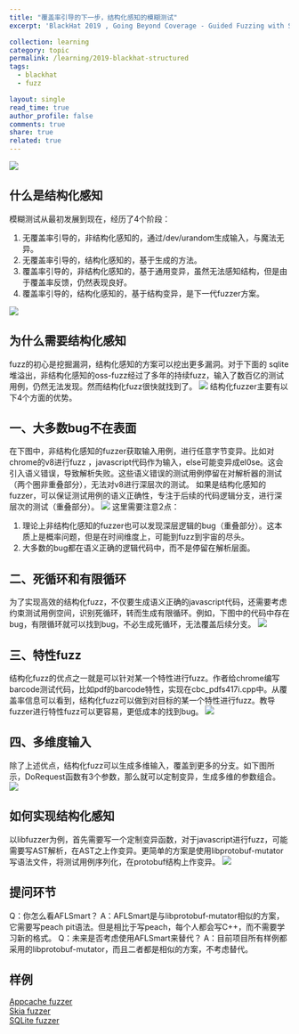 ```yaml
---
title: "覆盖率引导的下一步，结构化感知的模糊测试"
excerpt: 'BlackHat 2019 , Going Beyond Coverage - Guided Fuzzing with Structured Fuzzing'

collection: learning
category: topic
permalink: /learning/2019-blackhat-structured
tags: 
  - blackhat
  - fuzz

layout: single
read_time: true
author_profile: false
comments: true
share: true
related: true
---
```


![](../images/learning/2019_blackhat_structured/1.png)

## 什么是结构化感知

模糊测试从最初发展到现在，经历了4个阶段：
1. 无覆盖率引导的，非结构化感知的，通过/dev/urandom生成输入，与魔法无异。
2. 无覆盖率引导的，结构化感知的，基于生成的方法。
3. 覆盖率引导的，非结构化感知的，基于通用变异，虽然无法感知结构，但是由于覆盖率反馈，仍然表现良好。
4. 覆盖率引导的，结构化感知的，基于结构变异，是下一代fuzzer方案。

![](../images/learning/2019_blackhat_structured/2.png)

## 为什么需要结构化感知

fuzz的初心是挖掘漏洞，结构化感知的方案可以挖出更多漏洞。对于下面的 sqlite 堆溢出，非结构化感知的oss-fuzz经过了多年的持续fuzz，输入了数百亿的测试用例，仍然无法发现。然而结构化fuzz很快就找到了。 
![](../images/learning/2019_blackhat_structured/3.png)
结构化fuzzer主要有以下4个方面的优势。

## 一、大多数bug不在表面

在下图中，非结构化感知的fuzzer获取输入用例，进行任意字节变异。比如对chrome的v8进行fuzz ，javascript代码作为输入，else可能变异成el0se。这会引入语义错误，导致解析失败。这些语义错误的测试用例停留在对解析器的测试（两个圈非重叠部分），无法对v8进行深层次的测试。
如果是结构化感知的fuzzer，可以保证测试用例的语义正确性，专注于后续的代码逻辑分支，进行深层次的测试（重叠部分）。 
![](../images/learning/2019_blackhat_structured/4.png)
这里需要注意2点：
1. 理论上非结构化感知的fuzzer也可以发现深层逻辑的bug（重叠部分）。这本质上是概率问题，但是在时间维度上，可能到fuzz到宇宙的尽头。
2. 大多数的bug都在语义正确的逻辑代码中，而不是停留在解析层面。

## 二、死循环和有限循环

为了实现高效的结构化fuzz，不仅要生成语义正确的javascript代码，还需要考虑约束测试用例空间，识别死循环，转而生成有限循环。例如，下图中的代码中存在bug，有限循环就可以找到bug，不必生成死循环，无法覆盖后续分支。 
![](../images/learning/2019_blackhat_structured/5.png)

## 三、特性fuzz

结构化fuzz的优点之一就是可以针对某一个特性进行fuzz。作者给chrome编写barcode测试代码，比如pdf的barcode特性，实现在cbc_pdfs417i.cpp中。从覆盖率信息可以看到，结构化fuzz可以做到对目标的某一个特性进行fuzz。教导fuzzer进行特性fuzz可以更容易，更低成本的找到bug。 
![](../images/learning/2019_blackhat_structured/6.png)

## 四、多维度输入

除了上述优点，结构化fuzz可以生成多维输入，覆盖到更多的分支。如下图所示，DoRequest函数有3个参数，那么就可以定制变异，生成多维的参数组合。 
![](../images/learning/2019_blackhat_structured/7.png)

## 如何实现结构化感知

以libfuzzer为例，首先需要写一个定制变异函数，对于javascript进行fuzz，可能需要写AST解析，在AST之上作变异。更简单的方案是使用libprotobuf-mutator写语法文件，将测试用例序列化，在protobuf结构上作变异。
![](../images/learning/2019_blackhat_structured/8.png)

## 提问环节

Q：你怎么看AFLSmart？
A：AFLSmart是与libprotobuf-mutator相似的方案，它需要写peach pit语法。但是相比于写peach，每个人都会写C++，而不需要学习新的格式。
Q：未来是否考虑使用AFLSmart来替代？
A：目前项目所有样例都采用的libprotobuf-mutator，而且二者都是相似的方案，不考虑替代。

## 样例
[Appcache fuzzer](https://chromium.googlesource.com/chromium/src/+/ada0c8e9c3c7b1ef3d592119688d8e8b9244f69d/content/browser/appcache/appcache_fuzzer.cc)<br>
[Skia fuzzer](https://chromium.googlesource.com/chromium/src/+/ada0c8e9c3c7b1ef3d592119688d8e8b9244f69d/testing/libfuzzer/fuzzers/skia_image_filter_proto_fuzzer.cc)<br>
[SQLite fuzzer](https://cs.chromium.org/chromium/src/third_party/sqlite/fuzz/?q=sqlite+fuzzer&dr=C)<br>

